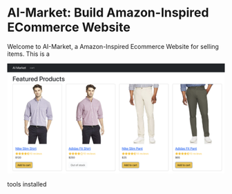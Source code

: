 # AI-Market: Build Amazon-Inspired ECommerce Website

Welcome to AI-Market, a Amazon-Inspired Ecommerce Website for selling items. This is a

![Alt text](image.png)

tools installed
